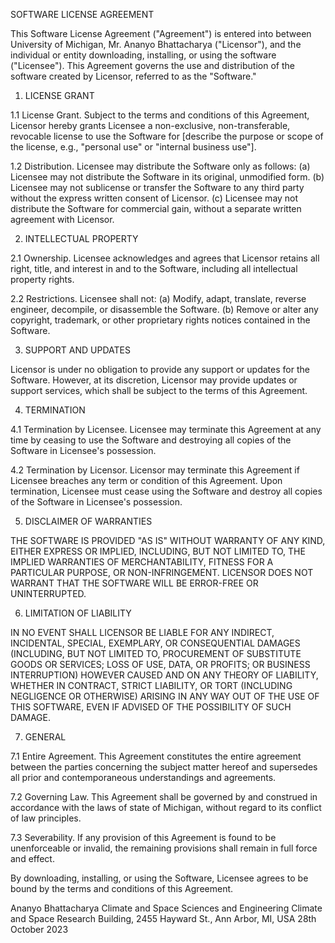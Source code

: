 SOFTWARE LICENSE AGREEMENT

This Software License Agreement ("Agreement") is entered into between University of Michigan, Mr. Ananyo Bhattacharya ("Licensor"), and the individual or entity downloading, installing, or using the software ("Licensee"). This Agreement governs the use and distribution of the software created by Licensor, referred to as the "Software."

1. LICENSE GRANT

1.1 License Grant. Subject to the terms and conditions of this Agreement, Licensor hereby grants Licensee a non-exclusive, non-transferable, revocable license to use the Software for [describe the purpose or scope of the license, e.g., "personal use" or "internal business use"].

1.2 Distribution. Licensee may distribute the Software only as follows:
   (a) Licensee may not distribute the Software in its original, unmodified form.
   (b) Licensee may not sublicense or transfer the Software to any third party without the express written consent of Licensor.
   (c) Licensee may not distribute the Software for commercial gain, without a separate written agreement with Licensor.

2. INTELLECTUAL PROPERTY

2.1 Ownership. Licensee acknowledges and agrees that Licensor retains all right, title, and interest in and to the Software, including all intellectual property rights.

2.2 Restrictions. Licensee shall not:
   (a) Modify, adapt, translate, reverse engineer, decompile, or disassemble the Software.
   (b) Remove or alter any copyright, trademark, or other proprietary rights notices contained in the Software.

3. SUPPORT AND UPDATES

Licensor is under no obligation to provide any support or updates for the Software. However, at its discretion, Licensor may provide updates or support services, which shall be subject to the terms of this Agreement.

4. TERMINATION

4.1 Termination by Licensee. Licensee may terminate this Agreement at any time by ceasing to use the Software and destroying all copies of the Software in Licensee's possession.

4.2 Termination by Licensor. Licensor may terminate this Agreement if Licensee breaches any term or condition of this Agreement. Upon termination, Licensee must cease using the Software and destroy all copies of the Software in Licensee's possession.

5. DISCLAIMER OF WARRANTIES

THE SOFTWARE IS PROVIDED "AS IS" WITHOUT WARRANTY OF ANY KIND, EITHER EXPRESS OR IMPLIED, INCLUDING, BUT NOT LIMITED TO, THE IMPLIED WARRANTIES OF MERCHANTABILITY, FITNESS FOR A PARTICULAR PURPOSE, OR NON-INFRINGEMENT. LICENSOR DOES NOT WARRANT THAT THE SOFTWARE WILL BE ERROR-FREE OR UNINTERRUPTED.

6. LIMITATION OF LIABILITY

IN NO EVENT SHALL LICENSOR BE LIABLE FOR ANY INDIRECT, INCIDENTAL, SPECIAL, EXEMPLARY, OR CONSEQUENTIAL DAMAGES (INCLUDING, BUT NOT LIMITED TO, PROCUREMENT OF SUBSTITUTE GOODS OR SERVICES; LOSS OF USE, DATA, OR PROFITS; OR BUSINESS INTERRUPTION) HOWEVER CAUSED AND ON ANY THEORY OF LIABILITY, WHETHER IN CONTRACT, STRICT LIABILITY, OR TORT (INCLUDING NEGLIGENCE OR OTHERWISE) ARISING IN ANY WAY OUT OF THE USE OF THIS SOFTWARE, EVEN IF ADVISED OF THE POSSIBILITY OF SUCH DAMAGE.

7. GENERAL

7.1 Entire Agreement. This Agreement constitutes the entire agreement between the parties concerning the subject matter hereof and supersedes all prior and contemporaneous understandings and agreements.

7.2 Governing Law. This Agreement shall be governed by and construed in accordance with the laws of state of Michigan, without regard to its conflict of law principles.

7.3 Severability. If any provision of this Agreement is found to be unenforceable or invalid, the remaining provisions shall remain in full force and effect.

By downloading, installing, or using the Software, Licensee agrees to be bound by the terms and conditions of this Agreement.


Ananyo Bhattacharya
Climate and Space Sciences and Engineering
Climate and Space Research Building, 2455 Hayward St., Ann Arbor, MI, USA
28th October 2023
